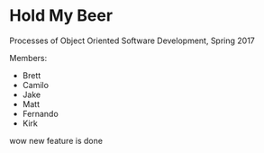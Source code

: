 # Hold My Beer

Processes of Object Oriented Software Development, Spring 2017

Members:
* Brett
* Camilo
* Jake
* Matt
* Fernando
* Kirk

wow new feature is done
